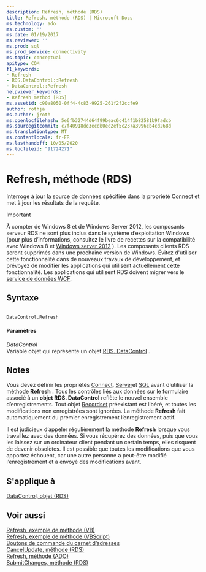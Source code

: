 ```yaml
---
description: Refresh, méthode (RDS)
title: Refresh, méthode (RDS) | Microsoft Docs
ms.technology: ado
ms.custom: ''
ms.date: 01/19/2017
ms.reviewer: ''
ms.prod: sql
ms.prod_service: connectivity
ms.topic: conceptual
apitype: COM
f1_keywords:
- Refresh
- RDS.DataControl::Refresh
- DataControl::Refresh
helpviewer_keywords:
- Refresh method [RDS]
ms.assetid: c90a8050-0ff4-4c83-9925-261f2f2ccfe9
author: rothja
ms.author: jroth
ms.openlocfilehash: 5e6fb32744d64f99beac6c414f1b82581b9fadcb
ms.sourcegitcommit: c7f40918dc3ecdb0ed2ef5c237a3996cb4cd268d
ms.translationtype: MT
ms.contentlocale: fr-FR
ms.lasthandoff: 10/05/2020
ms.locfileid: "91724271"
---
```

# <a name="refresh-method-rds"></a>Refresh, méthode (RDS)
Interroge à jour la source de données spécifiée dans la propriété [Connect](./connect-property-rds.md) et met à jour les résultats de la requête.  
  
> [!IMPORTANT]
>  À compter de Windows 8 et de Windows Server 2012, les composants serveur RDS ne sont plus inclus dans le système d’exploitation Windows (pour plus d’informations, consultez le livre de recettes sur la compatibilité avec Windows 8 et [Windows server 2012](https://www.microsoft.com/download/details.aspx?id=27416) ). Les composants clients RDS seront supprimés dans une prochaine version de Windows. Évitez d'utiliser cette fonctionnalité dans de nouveaux travaux de développement, et prévoyez de modifier les applications qui utilisent actuellement cette fonctionnalité. Les applications qui utilisent RDS doivent migrer vers le [service de données WCF](/dotnet/framework/wcf/).  
  
## <a name="syntax"></a>Syntaxe  
  
```  
  
DataControl.Refresh  
```  
  
#### <a name="parameters"></a>Paramètres  
 *DataControl*  
 Variable objet qui représente un objet [RDS. DataControl](./datacontrol-object-rds.md) .  
  
## <a name="remarks"></a>Notes  
 Vous devez définir les propriétés [Connect](./connect-property-rds.md), [Server](./server-property-rds.md)et [SQL](./sql-property.md) avant d’utiliser la méthode **Refresh** . Tous les contrôles liés aux données sur le formulaire associé à un **objet RDS. DataControl** reflète le nouvel ensemble d’enregistrements. Tout objet [Recordset](../ado-api/recordset-object-ado.md) préexistant est libéré, et toutes les modifications non enregistrées sont ignorées. La méthode **Refresh** fait automatiquement du premier enregistrement l’enregistrement actif.  
  
 Il est judicieux d’appeler régulièrement la méthode **Refresh** lorsque vous travaillez avec des données. Si vous récupérez des données, puis que vous les laissez sur un ordinateur client pendant un certain temps, elles risquent de devenir obsolètes. Il est possible que toutes les modifications que vous apportez échouent, car une autre personne a peut-être modifié l’enregistrement et a envoyé des modifications avant.  
  
## <a name="applies-to"></a>S'applique à  
 [DataControl, objet (RDS)](./datacontrol-object-rds.md)  
  
## <a name="see-also"></a>Voir aussi  
 [Refresh, exemple de méthode (VB)](../ado-api/refresh-method-example-vb.md)   
 [Refresh, exemple de méthode (VBScript)](./refresh-method-example-vbscript.md)   
 [Boutons de commande du carnet d’adresses](../../guide/remote-data-service/address-book-command-buttons.md)   
 [CancelUpdate, méthode (RDS)](./cancelupdate-method-rds.md)   
 [Refresh, méthode (ADO)](../ado-api/refresh-method-ado.md)   
 [SubmitChanges, méthode (RDS)](./submitchanges-method-rds.md)